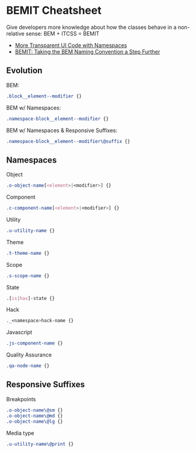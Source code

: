 # BEMIT Cheatsheet

Give developers more knowledge about how the classes behave in a non-relative sense: BEM + ITCSS = BEMIT

- [More Transparent UI Code with Namespaces](http://csswizardry.com/2015/03/more-transparent-ui-code-with-namespaces/)
- [BEMIT: Taking the BEM Naming Convention a Step Further](http://csswizardry.com/2015/08/bemit-taking-the-bem-naming-convention-a-step-further/)

## Evolution

BEM:
```css
.block__element--modifier {}
```

BEM w/ Namespaces:
```css
.namespace-block__element--modifier {}
```

BEM w/ Namespaces & Responsive Suffixes:
```css
.namespace-block__element--modifier\@suffix {}
```

## Namespaces

Object
```css
.o-object-name[<element>|<modifier>] {}
```

Component
```css
.c-component-name[<element>|<modifier>] {}
```

Utility
```css
.u-utility-name {}
```

Theme
```css
.t-theme-name {}
```

Scope
```css
.s-scope-name {}
```

State
```css
.[is|has]-state {}
```

Hack
```css
._<namespace>hack-name {}
```

Javascript
```css
.js-component-name {}
```

Quality Assurance
```css
.qa-node-name {}
```

## Responsive Suffixes

Breakpoints
```css
.o-object-name\@sm {}
.o-object-name\@md {}
.o-object-name\@lg {}
```

Media type
```css
.u-utility-name\@print {}
```
